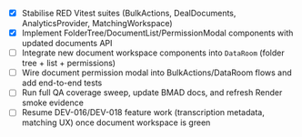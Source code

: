 - [x] Stabilise RED Vitest suites (BulkActions, DealDocuments, AnalyticsProvider, MatchingWorkspace)
- [x] Implement FolderTree/DocumentList/PermissionModal components with updated documents API
- [ ] Integrate new document workspace components into `DataRoom` (folder tree + list + permissions)
- [ ] Wire document permission modal into BulkActions/DataRoom flows and add end-to-end tests
- [ ] Run full QA coverage sweep, update BMAD docs, and refresh Render smoke evidence
- [ ] Resume DEV-016/DEV-018 feature work (transcription metadata, matching UX) once document workspace is green